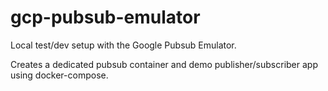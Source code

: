 # gcp-pubsub-emulator

Local test/dev setup with the Google Pubsub Emulator.

Creates a dedicated pubsub container and demo publisher/subscriber app using docker-compose.
